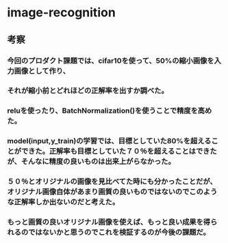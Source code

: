 # image-recognition

## 考察
### 今回のプロダクト課題では、cifar10を使って、50%の縮小画像を入力画像として作り、
### それが縮小前とどれほどの正解率を出すか調べた。
### reluを使ったり、BatchNormalization()を使うことで精度を高めた。
### model(input,y_train)の学習では、目標としていた80%を超えることができた。正解率も目標としていた７０％を超えることはできたが、そんなに精度の良いものは出来上がらなかった。
### ５０％とオリジナルの画像を見比べてた時にも分かったことだが、オリジナル画像自体があまり画質の良いものではないのでこのような正解率しか出ないのだと考えた。
### もっと画質の良いオリジナル画像を使えば、もっと良い成果を得られるのではないかと思うのでこれを検証するのが今後の課題だ。
